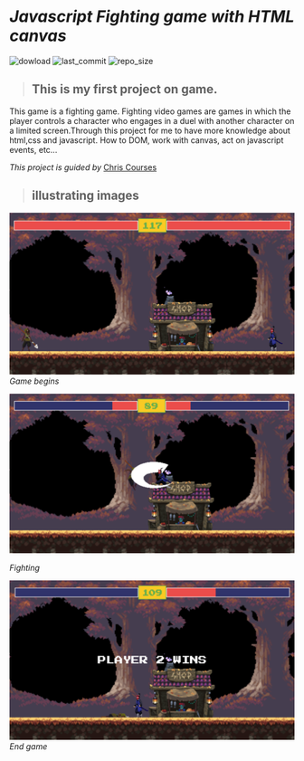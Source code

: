 # _Javascript Fighting game with HTML canvas_

![dowload](https://img.shields.io/github/downloads/hoaianh255/game_fighter/total)
![last_commit](https://img.shields.io/github/last-commit/hoaianh255/game_fighter)
![repo_size](https://img.shields.io/github/repo-size/hoaianh255/game_fighter)

>## This is my first project on game.

This game is a fighting game. Fighting video games are games in which the player controls a character who engages in a duel with another character on a limited screen.Through this project for me to have more knowledge about html,css and javascript. How to DOM, work with canvas, act on javascript events, etc...

*This project is guided by* [Chris Courses](https://www.youtube.com/channel/UC9Yp2yz6-pwhQuPlIDV_mjA)
>## illustrating images

![screenshort_1](./screenshort-1.png)
*Game begins*

![screenshort_2](./screenshort-2.png)

*Fighting*


![screenshort_3](./screenshort-3.png)
*End game*


